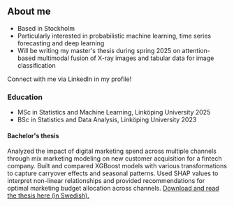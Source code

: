 ## About me
- Based in Stockholm
- Particularly interested in probabilistic machine learning, time series forecasting and deep learning
- Will be writing my master's thesis during spring 2025 on attention-based multimodal fusion of X-ray images and tabular data for image classification

Connect with me via LinkedIn in my profile!

### Education
- MSc in Statistics and Machine Learning, Linköping University 2025
- BSc in Statistics and Data Analysis, Linköping University 2023

#### Bachelor's thesis
Analyzed the impact of digital marketing spend across multiple channels through mix marketing modeling on new customer acquisition for a fintech company. Built and compared XGBoost models with various transformations to capture carryover effects and seasonal patterns. Used SHAP values to interpret non-linear relationships and provided recommendations for optimal marketing budget allocation across channels.
[Download and read the thesis here (in Swedish).](https://github.com/Johhed15/Bachelor-Thesis/blob/main/KANDIDAT.pdf)
